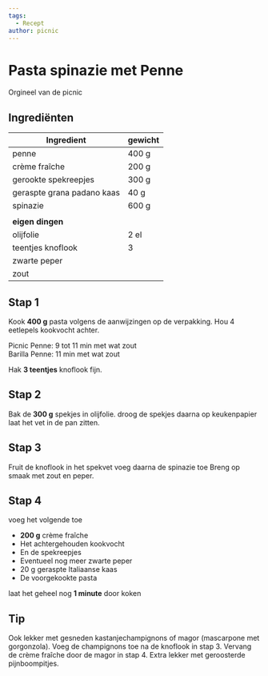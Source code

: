 ```yaml
---
tags:
  - Recept
author: picnic
---
```


# Pasta spinazie met Penne

Orgineel van de picnic

## Ingrediënten

 | Ingredient | gewicht |
| ---- | ---- |
| penne | 400 g |
| crème fraîche | 200 g |
| gerookte spekreepjes | 300 g |
| geraspte grana padano kaas | 40 g |
| spinazie | 600 g |
|  |  |
| **eigen dingen** |  |
| olijfolie | 2 el |
| teentjes knoflook | 3 |
| zwarte peper |  |
| zout |  |

## Stap 1

Kook **400 g** pasta volgens de aanwijzingen op de verpakking.
Hou 4 eetlepels kookvocht achter.

Picnic Penne: 9 tot 11 min met wat zout  
Barilla Penne: 11 min met wat zout

Hak **3 teentjes** knoflook fijn.

## Stap 2

Bak de **300 g** spekjes in olijfolie.
droog de spekjes daarna op keukenpapier
laat het vet in de pan zitten.

## Stap 3

Fruit de knoflook in het spekvet
voeg daarna de spinazie toe
Breng op smaak met zout en peper.

## Stap 4

voeg het volgende toe

- **200 g** crème fraîche
- Het achtergehouden kookvocht
- En de spekreepjes
- Eventueel nog meer zwarte peper
- 20 g geraspte Italiaanse kaas
- De  voorgekookte pasta

laat het geheel nog **1 minute** door koken

## Tip

Ook lekker met gesneden kastanjechampignons of magor (mascarpone met gorgonzola). Voeg de champignons toe na de knoflook in stap 3. Vervang de crème fraîche door de magor in stap 4. Extra lekker met geroosterde pijnboompitjes.
